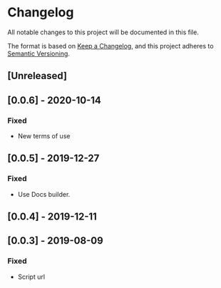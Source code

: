 # Changelog

All notable changes to this project will be documented in this file.

The format is based on [Keep a Changelog](https://keepachangelog.com/en/1.0.0/),
and this project adheres to [Semantic Versioning](https://semver.org/spec/v2.0.0.html).

## [Unreleased]

## [0.0.6] - 2020-10-14

### Fixed
- New terms of use

## [0.0.5] - 2019-12-27
### Fixed
- Use Docs builder.

## [0.0.4] - 2019-12-11

## [0.0.3] - 2019-08-09

### Fixed

- Script url
